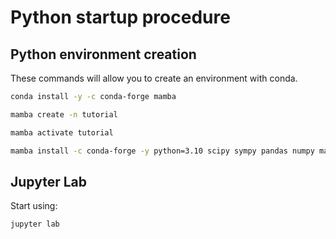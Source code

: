 # Python startup procedure


## Python environment creation

These commands will allow you to create an environment with conda.

```bash
conda install -y -c conda-forge mamba
```

```bash
mamba create -n tutorial
```

```bash
mamba activate tutorial
```

```bash
mamba install -c conda-forge -y python=3.10 scipy sympy pandas numpy matplotlib numba notebook jupyterlab=3 ipywidgets ipympl ipython
```

## Jupyter Lab

Start using:

```bash
jupyter lab
```
